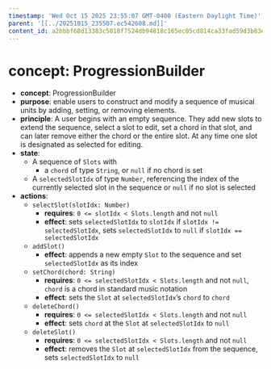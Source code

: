 ```yaml
---
timestamp: 'Wed Oct 15 2025 23:55:07 GMT-0400 (Eastern Daylight Time)'
parent: '[[../20251015_235507.ec542608.md]]'
content_id: a2bbbf68d13383c5018f7524db94818c165ec05cd814ca33fad59d3b83e02f1d
---
```


# concept: ProgressionBuilder

* **concept**: ProgressionBuilder
* **purpose**: enable users to construct and modify a sequence of musical units by adding, setting, or removing elements.
* **principle**: A user begins with an empty sequence. They add new slots to extend the sequence, select a slot to edit, set a chord in that slot, and can later remove either the chord or the entire slot. At any time one slot is designated as selected for editing.
* **state**:
  * A sequence of `Slots` with
    * a `chord` of type `String`, or `null` if no chord is set
  * A `selectedSlotIdx` of type `Number`, referencing the index of the currently selected slot in the sequence or `null` if no slot is selected
* **actions**:
  * `selectSlot(slotIdx: Number)`
    * **requires**: `0 <= slotIdx < Slots.length` and not `null`
    * **effect**: sets `selectedSlotIdx` to `slotIdx` if `slotIdx != selectedSlotIdx`, sets `selectedSlotIdx` to `null` if `slotIdx == selectedSlotIdx`
  * `addSlot()`
    * **effect**: appends a new empty `Slot` to the sequence and set `selectedSlotIdx` as its index
  * `setChord(chord: String)`
    * **requires**: `0 <= selectedSlotIdx < Slots.length` and not `null`, `chord` is a chord in standard music notation
    * **effect**: sets the `Slot` at `selectedSlotIdx`’s `chord` to `chord`
  * `deleteChord()`
    * **requires**: `0 <= selectedSlotIdx < Slots.length` and not `null`
    * **effect**: sets `chord` at the `Slot` at `selectedSlotIdx` to `null`
  * `deleteSlot()`
    * **requires**: `0 <= selectedSlotIdx < Slots.length` and not `null`
    * **effect**: removes the `Slot` at `selectedSlotIdx` from the sequence, sets `selectedSlotIdx` to `null`
